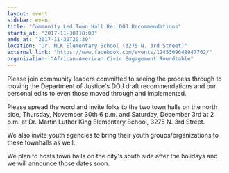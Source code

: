 ```yaml
---
layout: event
sidebar: event
title: "Community Led Town Hall Re: DOJ Recommendations"
starts_at: "2017-11-30T18:00"
ends_at: "2017-11-30T20:30"
location: "Dr. MLK Elementary School (3275 N. 3rd Street)"
external_link: "https://www.facebook.com/events/1245309648947702/"
organization: "African-American Civic Engagement Roundtable"
---
```

Please join community leaders committed to seeing the process through to moving the Department of Justice's DOJ draft recommendations and our personal edits to even those moved through and implemented. 

Please spread the word and invite folks to the two town halls on the north side, Thursday, November 30th 6 p.m. and Saturday, December 3rd at 2 p.m. at Dr. Martin Luther King Elementary School, 3275 N. 3rd Street. 

We also invite youth agencies to bring their youth groups/organizations to these townhalls as well. 

We plan to hosts town halls on the city's south side after the holidays and we will announce those dates soon.
